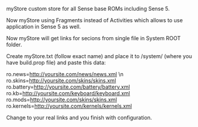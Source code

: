 myStore custom store for all Sense base ROMs including Sense 5. 

Now myStore using Fragments instead of Activities which allows to use application in Sense 5 as well. 

Now myStore will get links for secions from single file in System ROOT folder. 

Create myStore.txt (follow exact name) and place it to /system/ (where you have build.prop file) and paste this data:

ro.news=http://yoursite.com/news/news.xml \n
ro.skins=http://yoursite.com/skins/skins.xml
ro.battery=http://yoursite.com/battery/battery.xml
ro.kb=http://yoursite.com/keyboard/keyboard.xml
ro.mods=http://yoursite.com/skins/skins.xml
ro.kernels=http://yoursite.com/kernels/kernels.xml


Change to your real links and you finish with configuration. 

